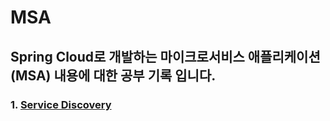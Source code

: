 # MSA
## Spring Cloud로 개발하는 마이크로서비스 애플리케이션(MSA) 내용에 대한 공부 기록 입니다.
### 1. [Service Discovery](https://github.com/dsds60321/MSA/blob/main/MSA/Service%20Discovery.md)
